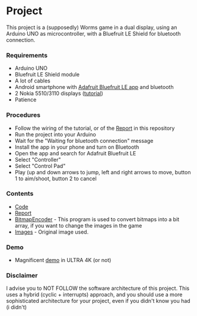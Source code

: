 # Project

This project is a (supposedly) Worms game in a dual display, using an Arduino UNO as microcontroller, with a Bluefruit LE Shield for bluetooth connection.

### Requirements

* Arduino UNO
* Bluefruit LE Shield module
* A lot of cables
* Android smartphone with [Adafruit Bluefruit LE app](https://play.google.com/store/apps/details?id=com.adafruit.bluefruit.le.connect) and bluetooth
* 2 Nokia 5510/3110 displays ([tutorial](https://learn.adafruit.com/nokia-5110-3310-monochrome-lcd/overview))
* Patience

### Procedures

* Follow the wiring of the tutorial, or of the [Report](https://github.com/MiguelLucas/FEUP-SETR-SEMB/tree/master/Project/Report) in this repository
* Run the project into your Arduino
* Wait for the "Waiting for bluetooth connection" message
* Install the app in your phone and turn on Bluetooth
* Open the app and search for Adafruit Bluefruit LE
* Select "Controller"
* Select "Control Pad"
* Play (up and down arrows to jump, left and right arrows to move, button 1 to aim/shoot, button 2 to cancel

### Contents

* [Code](https://github.com/MiguelLucas/FEUP-SETR-SEMB/tree/master/Project/Project)
* [Report](https://github.com/MiguelLucas/FEUP-SETR-SEMB/tree/master/Project/Report)
* [BitmapEncoder](https://github.com/MiguelLucas/FEUP-SETR-SEMB/tree/master/Project/BitmapEncoder) - This program is used to convert bitmaps into a bit array, if you want to change the images in the game
* [Images](https://github.com/MiguelLucas/FEUP-SETR-SEMB/tree/master/Project/Images) - Original image used. 

### Demo

* Magnificent [demo](https://www.youtube.com/watch?v=lLk39jCllTs) in ULTRA 4K (or not)

### Disclaimer

I advise you to NOT FOLLOW the software architecture of this project. This uses a hybrid (cyclic + interrupts) approach, and you should use a more sophisticated architecture for your project, even if you didn't know you had (i didn't)
